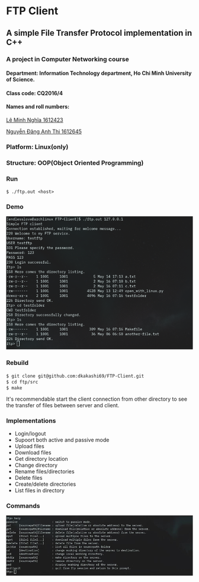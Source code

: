 # FTP Client
## A simple File Transfer Protocol implementation in C++

### A project in Computer Networking course

#### Department: Information Technology department, Ho Chi Minh University of Science.
#### Class code: CQ2016/4
####  Names and roll numbers:
[Lê Minh Nghĩa 1612423](https://www.google.com)

[Nguyễn Đăng Anh Thi 1612645](https://github.com/endless-love)

### Platform: Linux(only)

### Structure: OOP(Object Oriented Programming)
### Run
    $ ./ftp.out <host>

### Demo
  ![output-image](screenshots/demo.png)   
### Rebuild

    $ git clone git@github.com:dkakashi69/FTP-Client.git
    $ cd ftp/src
    $ make


It's recommendable start the client connection from other directory to see the transfer of files between server and client.

### Implementations

- Login/logout
- Supoort both active and passive mode
- Upload files
- Download files
- Get directory location
- Change directory
- Rename files/directories
- Delete files
- Create/delete directories
- List files in directory

### Commands
![output-image](screenshots/help.JPG)


